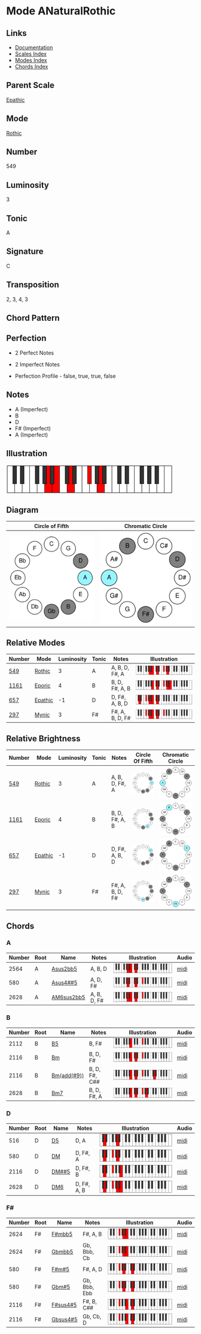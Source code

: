 # Mode ANaturalRothic

## Links

- [Documentation](README.md)
- [Scales Index](Scales.md)
- [Modes Index](Modes.md)
- [Chords Index](Chords.md)

## Parent Scale

[Epathic](ScaleEpathic.md)

## Mode

[Rothic](ModeRothic.md)

## Number

549

## Luminosity

3

## Tonic

A

## Signature

C

## Transposition

2, 3, 4, 3

## Chord Pattern



## Perfection

 - 2 Perfect Notes

 - 2 Imperfect Notes

 - Perfection Profile - false, true, true, false

## Notes

- A (Imperfect)
- B
- D
- F# (Imperfect)
- A (Imperfect)

## Illustration

![ANaturalRothic](ModeANaturalRothic.png)

## Diagram

| Circle of Fifth | Chromatic Circle |
|-----------------|------------------|
| ![ANaturalRothic](CircleOfFifthModeANaturalRothic.svg) | ![ANaturalRothic](ChromaticCircleModeANaturalRothic.svg) |
## Relative Modes

| Number | Mode | Luminosity | Tonic | Notes | Illustration |
|--------|------|------------|-------|-------|--------------|
| [549](https://ianring.com/musictheory/scales/549) | [Rothic](ModeRothic.md) | 3 | A | A, B, D, F#, A | ![ANaturalRothic](ModeANaturalRothic.png) |
| [1161](https://ianring.com/musictheory/scales/1161) | [Eporic](ModeEporic.md) | 4 | B | B, D, F#, A, B | ![BNaturalEporic](ModeBNaturalEporic.png) |
| [657](https://ianring.com/musictheory/scales/657) | [Epathic](ModeEpathic.md) | -1 | D | D, F#, A, B, D | ![DNaturalEpathic](ModeDNaturalEpathic.png) |
| [297](https://ianring.com/musictheory/scales/297) | [Mynic](ModeMynic.md) | 3 | F# | F#, A, B, D, F# | ![FSharpMynic](ModeFSharpMynic.png) |
## Relative Brightness

| Number | Mode | Luminosity | Tonic | Notes | Circle Of Fifth | Chromatic Circle |
|--------|------|------------|-------|-------|-----------------|------------------|
| [549](https://ianring.com/musictheory/scales/549) | [Rothic](ModeRothic.md) | 3 | A | A, B, D, F#, A | ![ANaturalRothic](CircleOfFifthModeANaturalRothic.svg) | ![ANaturalRothic](ChromaticCircleModeANaturalRothic.svg) |
| [1161](https://ianring.com/musictheory/scales/1161) | [Eporic](ModeEporic.md) | 4 | B | B, D, F#, A, B | ![BNaturalEporic](CircleOfFifthModeBNaturalEporic.svg) | ![BNaturalEporic](ChromaticCircleModeBNaturalEporic.svg) |
| [657](https://ianring.com/musictheory/scales/657) | [Epathic](ModeEpathic.md) | -1 | D | D, F#, A, B, D | ![DNaturalEpathic](CircleOfFifthModeDNaturalEpathic.svg) | ![DNaturalEpathic](ChromaticCircleModeDNaturalEpathic.svg) |
| [297](https://ianring.com/musictheory/scales/297) | [Mynic](ModeMynic.md) | 3 | F# | F#, A, B, D, F# | ![FSharpMynic](CircleOfFifthModeFSharpMynic.svg) | ![FSharpMynic](ChromaticCircleModeFSharpMynic.svg) |

## Chords

### A

| Number | Root | Name | Notes | Illustration | Audio |
|--------|------|------|-------|--------------|-------|
| 2564 | A | [Asus2bb5](ChordANaturalSuspendedSecondDoubleFlatFifth.md) | A, B, D | ![Asus2bb5](ChordANaturalSuspendedSecondDoubleFlatFifthRootPosition.png) | [midi](ChordANaturalSuspendedSecondDoubleFlatFifthRootPosition.mid) |
| 580 | A | [Asus4##5](ChordANaturalSuspendedFourthDoubleSharpFifth.md) | A, D, F# | ![Asus4##5](ChordANaturalSuspendedFourthDoubleSharpFifthRootPosition.png) | [midi](ChordANaturalSuspendedFourthDoubleSharpFifthRootPosition.mid) |
| 2628 | A | [AM6sus2bb5](ChordANaturalMajorSixthSuspendedSecondDoubleFlatFifth.md) | A, B, D, F# | ![AM6sus2bb5](ChordANaturalMajorSixthSuspendedSecondDoubleFlatFifthRootPosition.png) | [midi](ChordANaturalMajorSixthSuspendedSecondDoubleFlatFifthRootPosition.mid) |

### B

| Number | Root | Name | Notes | Illustration | Audio |
|--------|------|------|-------|--------------|-------|
| 2112 | B | [B5](ChordBNaturalPowerChord.md) | B, F# | ![B5](ChordBNaturalPowerChordRootPosition.png) | [midi](ChordBNaturalPowerChordRootPosition.mid) |
| 2116 | B | [Bm](ChordBNaturalMinor.md) | B, D, F# | ![Bm](ChordBNaturalMinorRootPosition.png) | [midi](ChordBNaturalMinorRootPosition.mid) |
| 2116 | B | [Bm(add(#9))](ChordBNaturalMinorAddSharpNinth.md) | B, D, F#, C## | ![Bm(add(#9))](ChordBNaturalMinorAddSharpNinthRootPosition.png) | [midi](ChordBNaturalMinorAddSharpNinthRootPosition.mid) |
| 2628 | B | [Bm7](ChordBNaturalMinorSeventh.md) | B, D, F#, A | ![Bm7](ChordBNaturalMinorSeventhRootPosition.png) | [midi](ChordBNaturalMinorSeventhRootPosition.mid) |

### D

| Number | Root | Name | Notes | Illustration | Audio |
|--------|------|------|-------|--------------|-------|
| 516 | D | [D5](ChordDNaturalPowerChord.md) | D, A | ![D5](ChordDNaturalPowerChordRootPosition.png) | [midi](ChordDNaturalPowerChordRootPosition.mid) |
| 580 | D | [DM](ChordDNaturalMajor.md) | D, F#, A | ![DM](ChordDNaturalMajorRootPosition.png) | [midi](ChordDNaturalMajorRootPosition.mid) |
| 2116 | D | [DM##5](ChordDNaturalMajorDoubleSharpFifth.md) | D, F#, B | ![DM##5](ChordDNaturalMajorDoubleSharpFifthRootPosition.png) | [midi](ChordDNaturalMajorDoubleSharpFifthRootPosition.mid) |
| 2628 | D | [DM6](ChordDNaturalMajorSixth.md) | D, F#, A, B | ![DM6](ChordDNaturalMajorSixthRootPosition.png) | [midi](ChordDNaturalMajorSixthRootPosition.mid) |

### F#

| Number | Root | Name | Notes | Illustration | Audio |
|--------|------|------|-------|--------------|-------|
| 2624 | F# | [F#mbb5](ChordFSharpMinorDoubleFlatFifth.md) | F#, A, B | ![F#mbb5](ChordFSharpMinorDoubleFlatFifthRootPosition.png) | [midi](ChordFSharpMinorDoubleFlatFifthRootPosition.mid) |
| 2624 | F# | [Gbmbb5](ChordGFlatMinorDoubleFlatFifth.md) | Gb, Bbb, Cb | ![Gbmbb5](ChordGFlatMinorDoubleFlatFifthRootPosition.png) | [midi](ChordGFlatMinorDoubleFlatFifthRootPosition.mid) |
| 580 | F# | [F#m#5](ChordFSharpMinorSharpFifth.md) | F#, A, D | ![F#m#5](ChordFSharpMinorSharpFifthRootPosition.png) | [midi](ChordFSharpMinorSharpFifthRootPosition.mid) |
| 580 | F# | [Gbm#5](ChordGFlatMinorSharpFifth.md) | Gb, Bbb, Ebb | ![Gbm#5](ChordGFlatMinorSharpFifthRootPosition.png) | [midi](ChordGFlatMinorSharpFifthRootPosition.mid) |
| 2116 | F# | [F#sus4#5](ChordFSharpSuspendedFourthSharpFifth.md) | F#, B, C## | ![F#sus4#5](ChordFSharpSuspendedFourthSharpFifthRootPosition.png) | [midi](ChordFSharpSuspendedFourthSharpFifthRootPosition.mid) |
| 2116 | F# | [Gbsus4#5](ChordGFlatSuspendedFourthSharpFifth.md) | Gb, Cb, D | ![Gbsus4#5](ChordGFlatSuspendedFourthSharpFifthRootPosition.png) | [midi](ChordGFlatSuspendedFourthSharpFifthRootPosition.mid) |

